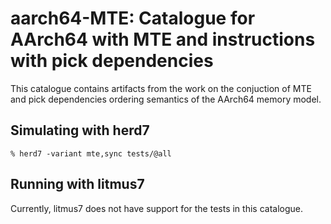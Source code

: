 aarch64-MTE: Catalogue for AArch64 with MTE and instructions with pick dependencies
===================================================================================

This catalogue contains artifacts from the work on the conjuction of
MTE and pick dependencies ordering semantics of the AArch64 memory
model.

Simulating with herd7
---------------------

    % herd7 -variant mte,sync tests/@all

Running with litmus7
--------------------

Currently, litmus7 does not have support for the tests in this
catalogue.
